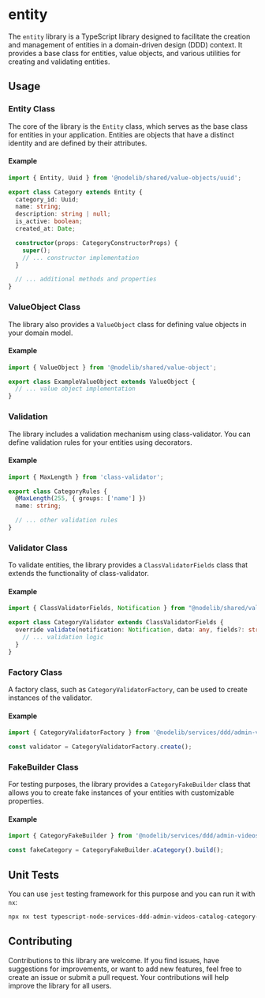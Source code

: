 # entity

The `entity` library is a TypeScript library designed to facilitate the creation and management of entities in a domain-driven design (DDD) context. It provides a base class for entities, value objects, and various utilities for creating and validating entities.

## Usage

### Entity Class

The core of the library is the `Entity` class, which serves as the base class for entities in your application. Entities are objects that have a distinct identity and are defined by their attributes.

#### Example

```typescript
import { Entity, Uuid } from '@nodelib/shared/value-objects/uuid';

export class Category extends Entity {
  category_id: Uuid;
  name: string;
  description: string | null;
  is_active: boolean;
  created_at: Date;

  constructor(props: CategoryConstructorProps) {
    super();
    // ... constructor implementation
  }

  // ... additional methods and properties
}
```

### ValueObject Class

The library also provides a `ValueObject` class for defining value objects in your domain model.

#### Example

```typescript
import { ValueObject } from '@nodelib/shared/value-object';

export class ExampleValueObject extends ValueObject {
  // ... value object implementation
}
```

### Validation

The library includes a validation mechanism using class-validator. You can define validation rules for your entities using decorators.

#### Example

```typescript
import { MaxLength } from 'class-validator';

export class CategoryRules {
  @MaxLength(255, { groups: ['name'] })
  name: string;

  // ... other validation rules
}
```

### Validator Class

To validate entities, the library provides a `ClassValidatorFields` class that extends the functionality of class-validator.

#### Example

```typescript
import { ClassValidatorFields, Notification } from "@nodelib/shared/validators";

export class CategoryValidator extends ClassValidatorFields {
  override validate(notification: Notification, data: any, fields?: string[]): boolean {
    // ... validation logic
  }
}
```

### Factory Class

A factory class, such as `CategoryValidatorFactory`, can be used to create instances of the validator.

#### Example

```typescript
import { CategoryValidatorFactory } from '@nodelib/services/ddd/admin-videos-catalog/category/entity';

const validator = CategoryValidatorFactory.create();
```

### FakeBuilder Class

For testing purposes, the library provides a `CategoryFakeBuilder` class that allows you to create fake instances of your entities with customizable properties.

#### Example

```typescript
import { CategoryFakeBuilder } from '@nodelib/services/ddd/admin-videos-catalog/category/entity';

const fakeCategory = CategoryFakeBuilder.aCategory().build();
```

## Unit Tests

You can use `jest` testing framework for this purpose and you can run it with `nx`:

```sh
npx nx test typescript-node-services-ddd-admin-videos-catalog-category-entity
```

## Contributing

Contributions to this library are welcome. If you find issues, have suggestions for improvements, or want to add new features, feel free to create an issue or submit a pull request. Your contributions will help improve the library for all users.
